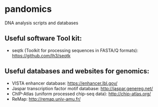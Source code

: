 # pandomics
DNA analysis scripts and databases

## Useful software Tool kit:
* seqtk (Toolkit for processing sequences in FASTA/Q formats): https://github.com/lh3/seqtk

## Useful databases and websites for genomics:

* VISTA enhancer database: https://enhancer.lbl.gov/
* Jaspar transcription factor motif database: http://jaspar.genereg.net/
* ChIP-Atlas (uniform processed chip-seq data): http://chip-atlas.org/
* ReMap: http://remap.univ-amu.fr/
